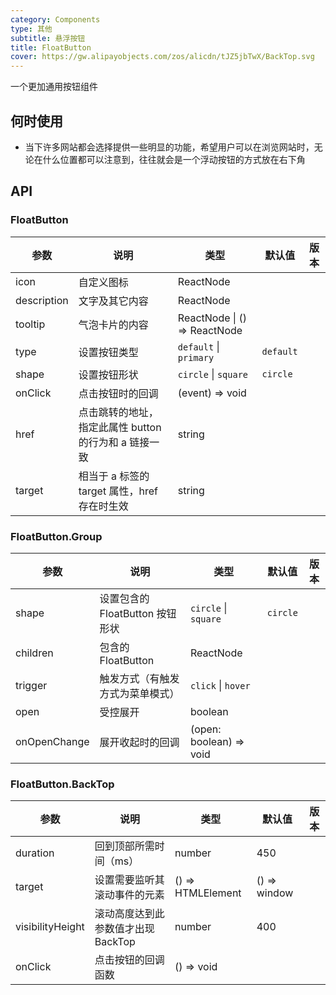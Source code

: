 ```yaml
---
category: Components
type: 其他
subtitle: 悬浮按钮
title: FloatButton
cover: https://gw.alipayobjects.com/zos/alicdn/tJZ5jbTwX/BackTop.svg
---
```


一个更加通用按钮组件

## 何时使用

- 当下许多网站都会选择提供一些明显的功能，希望用户可以在浏览网站时，无论在什么位置都可以注意到，往往就会是一个浮动按钮的方式放在右下角

## API

### FloatButton

| 参数 | 说明 | 类型 | 默认值 | 版本 |
| --- | --- | --- | --- | --- |
| icon | 自定义图标 | ReactNode |  |  |
| description | 文字及其它内容 | ReactNode |  |  |
| tooltip | 气泡卡片的内容 | ReactNode \| () => ReactNode |  |  |
| type | 设置按钮类型 | `default` \| `primary` | `default` |  |
| shape | 设置按钮形状 | `circle` \| `square` | `circle` |  |
| onClick | 点击按钮时的回调 | (event) => void |  |  |
| href | 点击跳转的地址，指定此属性 button 的行为和 a 链接一致 | string |  |  |
| target | 相当于 a 标签的 target 属性，href 存在时生效 | string |  |  |

### FloatButton.Group

| 参数         | 说明                             | 类型                    | 默认值   | 版本 |
| ------------ | -------------------------------- | ----------------------- | -------- | ---- |
| shape        | 设置包含的 FloatButton 按钮形状  | `circle` \| `square`    | `circle` |      |
| children     | 包含的 FloatButton               | ReactNode               |          |      |
| trigger      | 触发方式（有触发方式为菜单模式） | `click` \| `hover`      |          |      |
| open         | 受控展开                         | boolean                 |          |      |
| onOpenChange | 展开收起时的回调                 | (open: boolean) => void |          |      |

### FloatButton.BackTop

| 参数             | 说明                               | 类型              | 默认值       | 版本 |
| ---------------- | ---------------------------------- | ----------------- | ------------ | ---- |
| duration         | 回到顶部所需时间（ms）             | number            | 450          |      |
| target           | 设置需要监听其滚动事件的元素       | () => HTMLElement | () => window |      |
| visibilityHeight | 滚动高度达到此参数值才出现 BackTop | number            | 400          |      |
| onClick          | 点击按钮的回调函数                 | () => void        |              |      |
